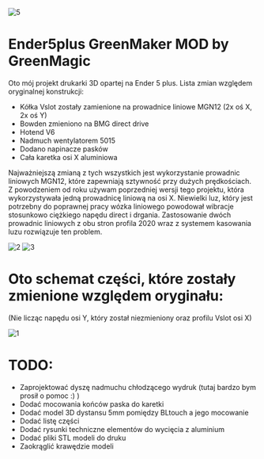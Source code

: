 ![5](https://user-images.githubusercontent.com/63156105/129177102-61972bfe-a88e-4af3-abc9-ad9dfe6e68fd.jpg)
# Ender5plus GreenMaker MOD by GreenMagic
Oto mój projekt drukarki 3D opartej na Ender 5 plus.
Lista zmian względem oryginalnej konstrukcji:

  - Kółka Vslot zostały zamienione na prowadnice liniowe MGN12 (2x oś X, 2x oś Y)
  - Bowden zmieniono na BMG direct drive
  - Hotend V6
  - Nadmuch wentylatorem 5015
  - Dodano napinacze pasków
  - Cała karetka osi X aluminiowa
 
Najważniejszą zmianą z tych wszystkich jest wykorzystanie prowadnic liniowych MGN12, które zapewniają sztywność przy dużych prędkościach.
Z powodzeniem od roku używam poprzedniej wersji tego projektu, która wykorzystywała jedną prowadnicę liniową na osi X.
Niewielki luz, który jest potrzebny do poprawnej pracy wózka liniowego powodował wibracje stosunkowo ciężkiego napędu direct i drgania.
Zastosowanie dwóch prowadnic liniowych z obu stron profila 2020 wraz z systemem kasowania luzu rozwiązuje ten problem.



![2](https://user-images.githubusercontent.com/63156105/129178478-3ee4dbcb-6bc3-4a23-9013-49e08a8b4ee9.jpg)
![3](https://user-images.githubusercontent.com/63156105/129178535-581f1551-ab19-4672-b745-010c542b4845.jpg)

# Oto schemat części, które zostały zmienione względem oryginału:
(Nie licząc napędu osi Y, który został niezmieniony oraz profilu Vslot osi X)

![1](https://user-images.githubusercontent.com/63156105/129178665-9e241878-2cc1-4b7e-a00c-90d98dc861f7.jpg)

# TODO:
  * Zaprojektować dyszę nadmuchu chłodzącego wydruk (tutaj bardzo bym prosił o pomoc :) )
  * Dodać mocowania końców paska do karetki
  * Dodać model 3D dystansu 5mm pomiędzy BLtouch a jego mocowanie
  * Dodać listę części
  * Dodać rysunki techniczne elementów do wycięcia z aluminium
  * Dodać pliki STL modeli do druku
  * Zaokrąglić krawędzie modeli
